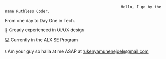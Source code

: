                                                        Hello, I go by the name Ruthless Coder.			
From one day to Day One in Tech.

💎 Greatly experienced in UI/UX design

💻 Currently in the ALX SE Program

📞 Am your guy so halla at me ASAP at rukenyamunenejoel@gmail.com



<!---
rukenya321/rukenya321 is a ✨ special ✨ repository because its `README.md` (this file) appears on your GitHub profile.
You can click the Preview link to take a look at your changes.
--->
